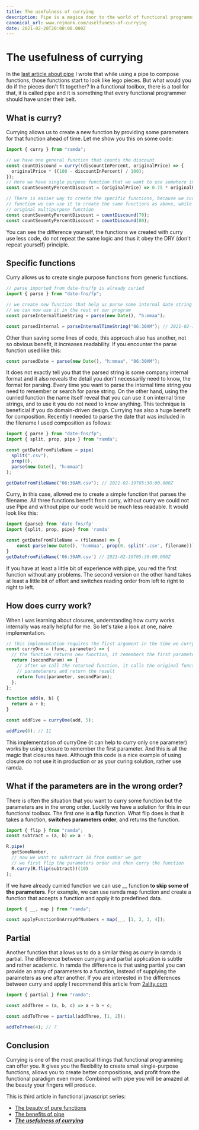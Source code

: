 ```yaml
---
title: The usefulness of currying
description: Pipe is a magica door to the world of functional programming, why?
canonical_url: www.rejmank.com/uselfuness-of-currying
date: 2021-02-20T20:00:00.000Z
---
```


# The usefulness of currying

In the [last article about pipe](https://rejmank.com/post/functional-pipe) I wrote that while using a pipe to compose functions, those functions start to look like lego pieces. But what would you do if the pieces don't fit together? In a functional toolbox, there is a tool for that, it is called pipe and it is something that every functional programmer should have under their belt.

## What is curry?

Currying allows us to create a new function by providing some parameters for that function ahead of time. Let me show you this on some code:

```javascript
import { curry } from "ramda";

// we have one general function that counts the discount
const countDiscound = curry((discountInPercent, originalPrice) => {
  originalPrice * ((100 - discountInPercent) / 100);
});
// Here we have single purpose function that we want to use somwhere in program
const countSeventyPercentDiscount = (originalPrice) => 0.75 * originalPrice;

// There is easier way to create the specific functions, because we curried general
// function we can use it to create the same functions as above, while using the
// original multipurpose function
const countSeventyPercentDiscount = countDiscound(70);
const countSeventyPercentDiscount = countDiscound(80);
```

You can see the difference yourself, the functions we created with curry use less code, do not repeat the same logic and thus it obey the DRY (don't repeat yourself) principle.

## Specific functions

Curry allows us to create single purpose functions from generic functions.

```javascript
// parse imported from date-fns/fp is already curied
import { parse } from "date-fns/fp";

// we create new function that help us parse some internal date string
// we can now use it in the rest of our program
const parseInternalTimeString = parse(new Date(), "h:mmaa");

const parsedInternal = parseInternalTimeString("06:30AM"); // 2021-02-19T05:30:00.000Z
```

Other than saving some lines of code, this approach also has another, not so obvious benefit, it increases readability. If you encounter the parse function used like this:

```javascript
const parsedDate = parse(new Date(), "h:mmaa", "06:30AM");
```

It does not exactly tell you that the parsed string is some company internal format and it also reveals the detail you don't necessarily need to know, the format for parsing. Every time you want to parse the internal time string you need to remember or search for parse string. On the other hand, using the curried function the name itself reveal that you can use it on internal time strings, and to use it you do not need to know anything. This technique is beneficial if you do domain-driven design.
Currying has also a huge benefit for composition. Recently I needed to parse the date that was included in the filename I used composition as follows:

```javascript
import { parse } from "date-fns/fp";
import { split, prop, pipe } from "ramda";

const getDateFromFileName = pipe(
  split(".csv"),
  prop(0),
  parse(new Date(), "h:mmaa")
);

getDateFromFileName("06:30AM.csv"); // 2021-02-19T05:30:00.000Z
```

Curry, in this case, allowed me to create a simple function that parses the filename. All three functions benefit from curry, without curry we could not use Pipe and without pipe our code would be much less readable. It would look like this:

```javascript
import {parse} from 'date-fns/fp'
import {split, prop, pipe} from 'ramda'

const getDateFromFileName = (filename) => {
    const parse(new Date(), 'h:mmaa', prop(0, split('.csv', filename)))
}
getDateFromFileName('06:30AM.csv') // 2021-02-19T05:30:00.000Z
```

If you have at least a little bit of experience with pipe, you red the first function without any problems. The second version on the other hand takes at least a little bit of effort and switches reading order from left to right to right to left.

## How does curry work?

When I was learning about closures, understanding how curry works internally was really helpful for me. So let's take a look at one, naive implementation.

```javascript
// this implementation requires the first argument in the time we curry it
const curryOne = (func, parameter) => {
  // the function returns new function, it remembers the first parameter using closure
  return (secondParam) => {
    // after we call the returned function, it calls the original function with all
    // parameterers and return the result
    return func(parameter, secondParam);
  };
};

function add(a, b) {
  return a + b;
}

const addFive = curryOne(add, 5);

addFive(6); // 11
```

This implementation of curryOne (it can help to curry only one parameter) works by using closure to remember the first parameter. And this is all the magic that closures have. Although this code is a nice example of using closure do not use it in production or as your curing solution, rather use ramda.

## What if the parameters are in the wrong order?

There is often the situation that you want to curry some function but the parameters are in the wrong order. Luckily we have a solution for this in our functional toolbox. The first one is **a flip** function. What flip does is that it takes a function, **switches parameters order**, and returns the function.

```javascript
import { flip } from "ramda";
const subtract = (a, b) => a - b;

R.pipe(
  getSomeNumber,
  // now we want to substract 10 from number we got
  // we first flip the parameters order and then curry the function
  R.curry(R.flip(subtract))(10)
);
```

If we have already curried function we can use **\_\_** function t**o skip some of the parameters**. For example, we can use ramda map function and create a function that accepts a function and apply it to predefined data.

```javascript
import { __, map } from "ramda";

const applyFunctionOnArrayOfNumbers = map(__, [1, 2, 3, 4]);
```

## Partial

Another function that allows us to do a similar thing as curry in ramda is partial. The difference between currying and partial application is subtle and rather academic. In ramda the difference is that using partial you can provide an array of parameters to a function, instead of supplying the parameters as one after another. If you are interested in the differences between curry and apply I recommend this article from [2ality.com](https://2ality.com/2011/09/currying-vs-part-eval.html)

```javascript
import { partial } from "ramda";

const addThree = (a, b, c) => a + b + c;

const addToThree = partial(addThree, [1, 2]);

addToTrhee(4); // 7
```

## Conclusion

Currying is one of the most practical things that functional programming can offer you. It gives you the flexibility to create small single-purpose functions, allows you to create better compositions, and profit from the functional paradigm even more. Combined with pipe you will be amazed at the beauty your fingers will produce.

This is third article in functional javascript series:

- [The beauty of pure functions](https://rejmank.com/post/pure-functions)
- [The benefits of pipe](https://rejmank.com/post/functional-pipe)
- [**_The usefulness of currying_**](https://rejmank.com/post/uselfuness-of-currying)

